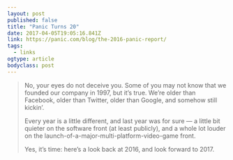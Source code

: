 ```yaml
---
layout: post 
published: false 
title: "Panic Turns 20" 
date: 2017-04-05T19:05:16.841Z 
link: https://panic.com/blog/the-2016-panic-report/ 
tags:
  - links
ogtype: article 
bodyclass: post 
---
```


> No, your eyes do not deceive you. Some of you may not know that we founded our company in 1997, but it’s true. We’re older than Facebook, older than Twitter, older than Google, and somehow still kickin’.
> 
> Every year is a little different, and last year was for sure — a little bit quieter on the software front (at least publicly), and a whole lot louder on the launch-of-a-major-multi-platform-video-game front.
> 
> Yes, it’s time: here’s a look back at 2016, and look forward to 2017.